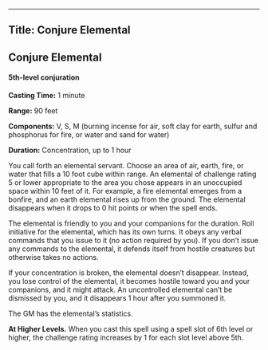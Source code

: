 -------------------------
Title: Conjure Elemental
-------------------------

## Conjure Elemental

#### 5th-level conjuration


**Casting Time:** 1 minute

**Range:** 90 feet

**Components:** V, S, M (burning incense for air, soft clay
for earth, sulfur and phosphorus for fire, or water and sand for
water)

**Duration:** Concentration, up to 1 hour


You call forth an elemental servant. Choose an area of air, earth, fire,
or water that fills a 10 foot cube within range. An elemental of
challenge rating 5 or lower appropriate to the area you chose appears in
an unoccupied space within 10 feet of it. For example, a fire elemental
emerges from a bonfire, and an earth elemental rises up from the ground.
The elemental disappears when it drops to 0 hit points or when the spell
ends.

The elemental is friendly to you and your companions for the duration.
Roll initiative for the elemental, which has its own turns. It obeys any
verbal commands that you issue to it (no action required by you). If you
don’t issue any commands to the elemental, it defends itself from
hostile creatures but otherwise takes no actions.

If your concentration is broken, the elemental doesn’t disappear.
Instead, you lose control of the elemental, it becomes hostile toward
you and your companions, and it might attack. An uncontrolled elemental
can’t be dismissed by you, and it disappears 1 hour after you summoned
it.

The GM has the elemental’s statistics.

**At Higher Levels.** When you cast this spell using a spell
slot of 6th level or higher, the challenge rating increases by 1 for
each slot level above 5th.


